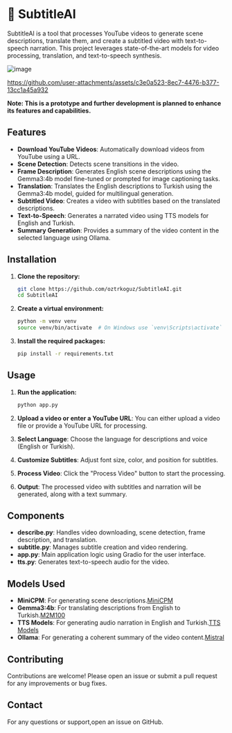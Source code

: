 # 🎥 SubtitleAI
SubtitleAI is a tool that processes YouTube videos to generate scene descriptions, translate them, and create a subtitled video with text-to-speech narration. This project leverages state-of-the-art models for video processing, translation, and text-to-speech synthesis.

![image](https://github.com/user-attachments/assets/b363a364-edcf-4c42-90f7-c0d941e0aef3)



https://github.com/user-attachments/assets/c3e0a523-8ec7-4476-b377-13cc1a45a932





**Note: This is a prototype and further development is planned to enhance its features and capabilities.**


## Features

- **Download YouTube Videos**: Automatically download videos from YouTube using a URL.
- **Scene Detection**: Detects scene transitions in the video.
- **Frame Description**: Generates English scene descriptions using the Gemma3:4b model fine-tuned or prompted for image captioning tasks.
- **Translation**: Translates the English descriptions to Turkish using the Gemma3:4b model, guided for multilingual generation.
- **Subtitled Video**: Creates a video with subtitles based on the translated descriptions.
- **Text-to-Speech**: Generates a narrated video using TTS models for English and Turkish.
- **Summary Generation**: Provides a summary of the video content in the selected language using Ollama.

## Installation

1. **Clone the repository:**
   ```bash
   git clone https://github.com/oztrkoguz/SubtitleAI.git
   cd SubtitleAI
   ```

2. **Create a virtual environment:**
   ```bash
   python -m venv venv
   source venv/bin/activate  # On Windows use `venv\Scripts\activate`
   ```

3. **Install the required packages:**
   ```bash
   pip install -r requirements.txt
   ```

## Usage

1. **Run the application:**
   ```bash
   python app.py
   ```

2. **Upload a video or enter a YouTube URL**: You can either upload a video file or provide a YouTube URL for processing.

3. **Select Language**: Choose the language for descriptions and voice (English or Turkish).

4. **Customize Subtitles**: Adjust font size, color, and position for subtitles.

5. **Process Video**: Click the "Process Video" button to start the processing.

6. **Output**: The processed video with subtitles and narration will be generated, along with a text summary.

## Components

- **describe.py**: Handles video downloading, scene detection, frame description, and translation.
- **subtitle.py**: Manages subtitle creation and video rendering.
- **app.py**: Main application logic using Gradio for the user interface.
- **tts.py**: Generates text-to-speech audio for the video.

## Models Used

- **MiniCPM**: For generating scene descriptions.[MiniCPM](https://huggingface.co/openbmb/MiniCPM-o-2_6)
- **Gemma3:4b**: For translating descriptions from English to Turkish.[M2M100]([https://huggingface.co/facebook/m2m100_418M](https://ollama.com/library/gemma3:4b))
- **TTS Models**: For generating audio narration in English and Turkish.[TTS Models](https://huggingface.co/soohyunn/glow-tts)
- **Ollama**: For generating a coherent summary of the video content.[Mistral](https://ollama.com/library/mistral)


## Contributing

Contributions are welcome! Please open an issue or submit a pull request for any improvements or bug fixes.

## Contact

For any questions or support,open an issue on GitHub.
